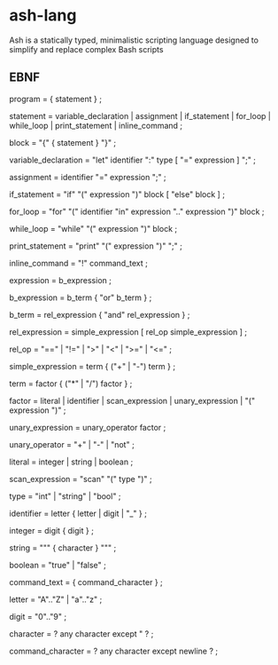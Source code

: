 # ash-lang
Ash is a statically typed, minimalistic scripting language designed to simplify and replace complex Bash scripts

## EBNF
program = { statement } ;

statement = variable_declaration
          | assignment
          | if_statement
          | for_loop
          | while_loop
          | print_statement
          | inline_command
          ;

block = "{" { statement } "}" ;

variable_declaration = "let" identifier ":" type [ "=" expression ] ";" ;

assignment = identifier "=" expression ";" ;

if_statement = "if" "(" expression ")" block [ "else" block ] ;

for_loop = "for" "(" identifier "in" expression ".." expression ")" block ;

while_loop = "while" "(" expression ")" block ;

print_statement = "print" "(" expression ")" ";" ;

inline_command = "!" command_text ;

expression = b_expression ;

b_expression = b_term { "or" b_term } ;

b_term = rel_expression { "and" rel_expression } ;

rel_expression = simple_expression [ rel_op simple_expression ] ;

rel_op = "==" | "!=" | ">" | "<" | ">=" | "<=" ;

simple_expression = term { ("+" | "-") term } ;

term = factor { ("*" | "/") factor } ;

factor = literal
       | identifier
       | scan_expression
       | unary_expression
       | "(" expression ")" ;

unary_expression = unary_operator factor ;

unary_operator = "+" | "-" | "not" ;

literal = integer
        | string
        | boolean ;

scan_expression = "scan" "(" type ")" ;

type = "int" | "string" | "bool" ;

identifier = letter { letter | digit | "_" } ;

integer = digit { digit } ;

string = "\"" { character } "\"" ;

boolean = "true" | "false" ;

command_text = { command_character } ;

letter = "A".."Z" | "a".."z" ;

digit = "0".."9" ;

character = ? any character except " ? ;

command_character = ? any character except newline ? ;
